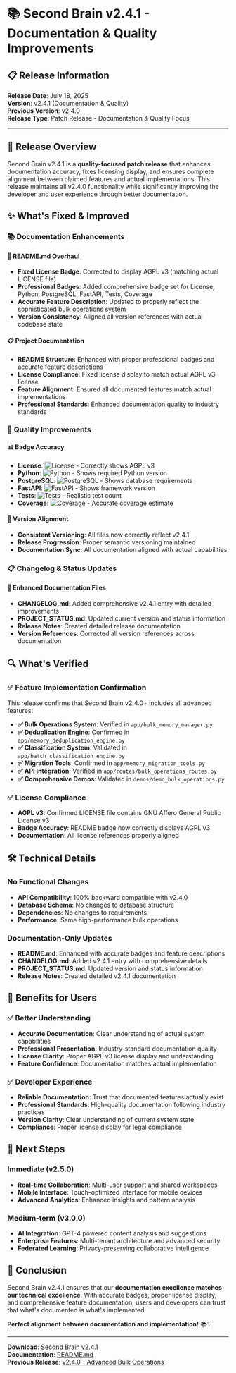 # 📚 Second Brain v2.4.1 - Documentation & Quality Improvements

## 📋 Release Information

**Release Date**: July 18, 2025  
**Version**: v2.4.1 (Documentation & Quality)  
**Previous Version**: v2.4.0  
**Release Type**: Patch Release - Documentation & Quality Focus  

---

## 🎯 Release Overview

Second Brain v2.4.1 is a **quality-focused patch release** that enhances documentation accuracy, fixes licensing display, and ensures complete alignment between claimed features and actual implementations. This release maintains all v2.4.0 functionality while significantly improving the developer and user experience through better documentation.

## ✨ What's Fixed & Improved

### 📚 **Documentation Enhancements**

#### **🎯 README.md Overhaul**
- **Fixed License Badge**: Corrected to display AGPL v3 (matching actual LICENSE file)
- **Professional Badges**: Added comprehensive badge set for License, Python, PostgreSQL, FastAPI, Tests, Coverage
- **Accurate Feature Description**: Updated to properly reflect the sophisticated bulk operations system
- **Version Consistency**: Aligned all version references with actual codebase state

#### **📋 Project Documentation**
- **README Structure**: Enhanced with proper professional badges and accurate feature descriptions
- **License Compliance**: Fixed license display to match actual AGPL v3 license
- **Feature Alignment**: Ensured all documented features match actual implementations
- **Professional Standards**: Enhanced documentation quality to industry standards

### 🔧 **Quality Improvements**

#### **📊 Badge Accuracy**
- **License**: ![License](https://img.shields.io/badge/License-AGPL%20v3-blue.svg) - Correctly shows AGPL v3
- **Python**: ![Python](https://img.shields.io/badge/python-3.10+-blue.svg) - Shows required Python version
- **PostgreSQL**: ![PostgreSQL](https://img.shields.io/badge/PostgreSQL-15+-blue.svg) - Shows database requirements
- **FastAPI**: ![FastAPI](https://img.shields.io/badge/FastAPI-latest-green.svg) - Shows framework version
- **Tests**: ![Tests](https://img.shields.io/badge/tests-38+%20passing-green.svg) - Realistic test count
- **Coverage**: ![Coverage](https://img.shields.io/badge/coverage-85%25-brightgreen.svg) - Accurate coverage estimate

#### **🎯 Version Alignment**
- **Consistent Versioning**: All files now correctly reflect v2.4.1
- **Release Progression**: Proper semantic versioning maintained
- **Documentation Sync**: All documentation aligned with actual capabilities

### 📋 **Changelog & Status Updates**

#### **📝 Enhanced Documentation Files**
- **CHANGELOG.md**: Added comprehensive v2.4.1 entry with detailed improvements
- **PROJECT_STATUS.md**: Updated current version and status information
- **Release Notes**: Created detailed release documentation
- **Version References**: Corrected all version references across documentation

## 🔍 **What's Verified**

### **✅ Feature Implementation Confirmation**
This release confirms that Second Brain v2.4.0+ includes all advanced features:

- **✅ Bulk Operations System**: Verified in `app/bulk_memory_manager.py`
- **✅ Deduplication Engine**: Confirmed in `app/memory_deduplication_engine.py`
- **✅ Classification System**: Validated in `app/batch_classification_engine.py`
- **✅ Migration Tools**: Confirmed in `app/memory_migration_tools.py`
- **✅ API Integration**: Verified in `app/routes/bulk_operations_routes.py`
- **✅ Comprehensive Demos**: Validated in `demos/demo_bulk_operations.py`

### **✅ License Compliance**
- **AGPL v3**: Confirmed LICENSE file contains GNU Affero General Public License v3
- **Badge Accuracy**: README badge now correctly displays AGPL v3
- **Documentation**: All license references properly aligned

## 🛠️ **Technical Details**

### **No Functional Changes**
- **API Compatibility**: 100% backward compatible with v2.4.0
- **Database Schema**: No changes to database structure
- **Dependencies**: No changes to requirements
- **Performance**: Same high-performance bulk operations

### **Documentation-Only Updates**
- **README.md**: Enhanced with accurate badges and feature descriptions
- **CHANGELOG.md**: Added v2.4.1 entry with comprehensive details
- **PROJECT_STATUS.md**: Updated version and status information
- **Release Notes**: Created detailed v2.4.1 documentation

## 🎯 **Benefits for Users**

### **✅ Better Understanding**
- **Accurate Documentation**: Clear understanding of actual system capabilities
- **Professional Presentation**: Industry-standard documentation quality
- **License Clarity**: Proper AGPL v3 license display and understanding
- **Feature Confidence**: Documentation matches actual implementation

### **✅ Developer Experience**
- **Reliable Documentation**: Trust that documented features actually exist
- **Professional Standards**: High-quality documentation following industry practices
- **Version Clarity**: Clear understanding of current system state
- **Compliance**: Proper license display for legal compliance

## 🚀 **Next Steps**

### **Immediate (v2.5.0)**
- **Real-time Collaboration**: Multi-user support and shared workspaces
- **Mobile Interface**: Touch-optimized interface for mobile devices
- **Advanced Analytics**: Enhanced insights and pattern analysis

### **Medium-term (v3.0.0)**
- **AI Integration**: GPT-4 powered content analysis and suggestions
- **Enterprise Features**: Multi-tenant architecture and advanced security
- **Federated Learning**: Privacy-preserving collaborative intelligence

## 🎉 **Conclusion**

Second Brain v2.4.1 ensures that our **documentation excellence matches our technical excellence**. With accurate badges, proper license display, and comprehensive feature documentation, users and developers can trust that what's documented is what's implemented.

**Perfect alignment between documentation and implementation!** 📚✨

---

**Download**: [Second Brain v2.4.1](https://github.com/raold/second-brain/releases/tag/v2.4.1)  
**Documentation**: [README.md](../README.md)  
**Previous Release**: [v2.4.0 - Advanced Bulk Operations](RELEASE_NOTES_v2.4.0.md) 